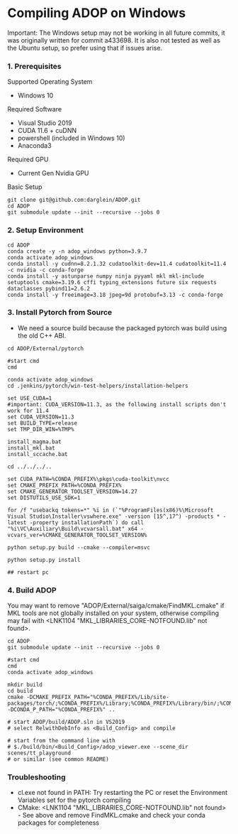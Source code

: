# Compiling ADOP on Windows

Important: The Windows setup may not be working in all future commits, it was originally written for commit a433698. 
It is also not tested as well as the Ubuntu setup, so prefer using that if issues arise.

### 1. Prerequisites

Supported Operating System
  * Windows 10

Required Software
  * Visual Studio 2019
  * CUDA 11.6 + cuDNN
  * powershell (included in Windows 10)
  * Anaconda3

Required GPU
  * Current Gen Nvidia GPU

Basic Setup
```shell
git clone git@github.com:darglein/ADOP.git
cd ADOP
git submodule update --init --recursive --jobs 0
```

### 2. Setup Environment
 
```shell
cd ADOP
conda create -y -n adop_windows python=3.9.7
conda activate adop_windows
conda install -y cudnn=8.2.1.32 cudatoolkit-dev=11.4 cudatoolkit=11.4 -c nvidia -c conda-forge
conda install -y astunparse numpy ninja pyyaml mkl mkl-include setuptools cmake=3.19.6 cffi typing_extensions future six requests dataclasses pybind11=2.6.2
conda install -y freeimage=3.18 jpeg=9d protobuf=3.13 -c conda-forge

```

### 3. Install Pytorch from Source
 
 * We need a source build because the packaged pytorch was build using the old C++ ABI. 
 
 
 ```shell
cd ADOP/External/pytorch

#start cmd
cmd

conda activate adop_windows
cd .jenkins/pytorch/win-test-helpers/installation-helpers

set USE_CUDA=1
#important: CUDA_VERSION=11.3, as the following install scripts don't work for 11.4
set CUDA_VERSION=11.3
set BUILD_TYPE=release
set TMP_DIR_WIN=%TMP%

install_magma.bat
install_mkl.bat	
install_sccache.bat

cd ../../../..

set CUDA_PATH=%CONDA_PREFIX%\pkgs\cuda-toolkit\nvcc
set CMAKE_PREFIX_PATH=%CONDA_PREFIX%
set CMAKE_GENERATOR_TOOLSET_VERSION=14.27
set DISTUTILS_USE_SDK=1

for /f "usebackq tokens=*" %i in (`"%ProgramFiles(x86)%\Microsoft Visual Studio\Installer\vswhere.exe" -version [15^,17^) -products * -latest -property installationPath`) do call "%i\VC\Auxiliary\Build\vcvarsall.bat" x64 -vcvars_ver=%CMAKE_GENERATOR_TOOLSET_VERSION%

python setup.py build --cmake --compiler=msvc

python setup.py install

## restart pc

```

### 4. Build ADOP 

You may want to remove "ADOP/External/saiga/cmake/FindMKL.cmake" if MKL tools are not globally installed on your system, otherwise compiling may fail with <LNK1104 "MKL_LIBRARIES_CORE-NOTFOUND.lib" not found>.


```shell
cd ADOP
git submodule update --init --recursive --jobs 0

#start cmd
cmd
conda activate adop_windows

mkdir build
cd build
cmake -DCMAKE_PREFIX_PATH="%CONDA_PREFIX%/Lib/site-packages/torch/;%CONDA_PREFIX%/Library;%CONDA_PREFIX%/Library/bin/;%CONDA_PREFIX%" -DCONDA_P_PATH="%CONDA_PREFIX%" ..

# start ADOP/build/ADOP.sln in VS2019
# select RelwithDebInfo as <Build_Config> and compile

# start from the command line with 
# $./build/bin/<Build_Config>/adop_viewer.exe --scene_dir scenes/tt_playground 
# or similar (see common README)

```

### Troubleshooting
  * cl.exe not found in PATH: Try restarting the PC or reset the Environment Variables set for the pytorch compiling
  * CMake: <LNK1104 "MKL_LIBRARIES_CORE-NOTFOUND.lib" not found> - See above and remove FindMKL.cmake and check your conda packages for completeness
